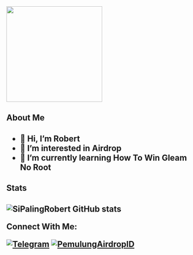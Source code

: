 <img height="250" src="https://graph.org/file/3bc15ecda06e18efa0421.jpg" style="max-width: 100%;">

<h2>About Me<h2>         
           
- 👋 Hi, I’m Robert
- 👀 I’m interested in Airdrop 
- 🌱 I’m currently learning How To Win Gleam No Root


<h2>Stats<h2>  
   
![SiPalingRobert GitHub stats](https://github-readme-stats.vercel.app/api?username=SiPalingRobert&show_icons=true&theme=radical)

Connect With Me:

[![Telegram](https://img.shields.io/badge/-Telegram-blue)](https://t.me/RobertsJR)
[![PemulungAirdropID](https://img.shields.io/badge/-Telegram-blue)](https://t.me/PemulungAirdropID)
